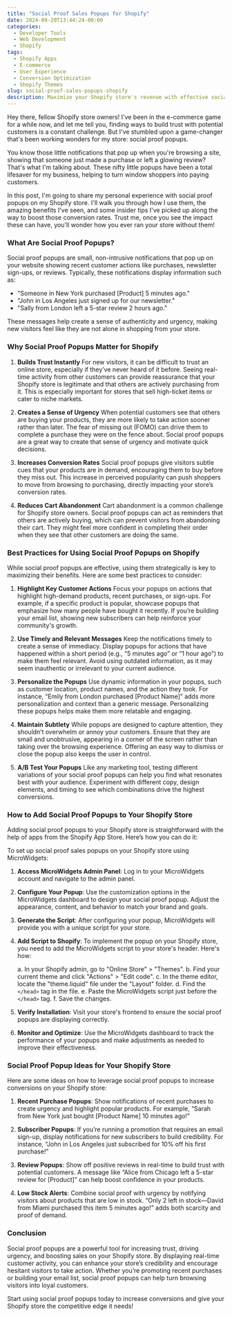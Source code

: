 ```yaml
---
title: "Social Proof Sales Popups for Shopify"
date: 2024-09-20T13:44:24-00:00
categories:
  - Developer Tools
  - Web Development
  - Shopify
tags:
  - Shopify Apps
  - E-commerce
  - User Experience
  - Conversion Optimization
  - Shopify Themes
slug: social-proof-sales-popups-shopify
description: Maximize your Shopify store's revenue with effective social-proof sales popups designed to drive customer action and increase purchases.
---
```


Hey there, fellow Shopify store owners! I've been in the e-commerce game for a while now, and let me tell you, finding ways to build trust with potential customers is a constant challenge. But I've stumbled upon a game-changer that's been working wonders for my store: social proof popups.

You know those little notifications that pop up when you're browsing a site, showing that someone just made a purchase or left a glowing review? That's what I'm talking about. These nifty little popups have been a total lifesaver for my business, helping to turn window shoppers into paying customers.

In this post, I'm going to share my personal experience with social proof popups on my Shopify store. I'll walk you through how I use them, the amazing benefits I've seen, and some insider tips I've picked up along the way to boost those conversion rates. Trust me, once you see the impact these can have, you'll wonder how you ever ran your store without them!

### What Are Social Proof Popups?

Social proof popups are small, non-intrusive notifications that pop up on your website showing recent customer actions like purchases, newsletter sign-ups, or reviews. Typically, these notifications display information such as:

- "Someone in New York purchased [Product] 5 minutes ago."
- "John in Los Angeles just signed up for our newsletter."
- "Sally from London left a 5-star review 2 hours ago."

These messages help create a sense of authenticity and urgency, making new visitors feel like they are not alone in shopping from your store.

### Why Social Proof Popups Matter for Shopify

1. **Builds Trust Instantly**
   For new visitors, it can be difficult to trust an online store, especially if they’ve never heard of it before. Seeing real-time activity from other customers can provide reassurance that your Shopify store is legitimate and that others are actively purchasing from it. This is especially important for stores that sell high-ticket items or cater to niche markets.

2. **Creates a Sense of Urgency**
   When potential customers see that others are buying your products, they are more likely to take action sooner rather than later. The fear of missing out (FOMO) can drive them to complete a purchase they were on the fence about. Social proof popups are a great way to create that sense of urgency and motivate quick decisions.

3. **Increases Conversion Rates**
   Social proof popups give visitors subtle cues that your products are in demand, encouraging them to buy before they miss out. This increase in perceived popularity can push shoppers to move from browsing to purchasing, directly impacting your store’s conversion rates.

4. **Reduces Cart Abandonment**
   Cart abandonment is a common challenge for Shopify store owners. Social proof popups can act as reminders that others are actively buying, which can prevent visitors from abandoning their cart. They might feel more confident in completing their order when they see that other customers are doing the same.

### Best Practices for Using Social Proof Popups on Shopify

While social proof popups are effective, using them strategically is key to maximizing their benefits. Here are some best practices to consider:

1. **Highlight Key Customer Actions**
   Focus your popups on actions that highlight high-demand products, recent purchases, or sign-ups. For example, if a specific product is popular, showcase popups that emphasize how many people have bought it recently. If you’re building your email list, showing new subscribers can help reinforce your community's growth.

2. **Use Timely and Relevant Messages**
   Keep the notifications timely to create a sense of immediacy. Display popups for actions that have happened within a short period (e.g., “5 minutes ago” or “1 hour ago”) to make them feel relevant. Avoid using outdated information, as it may seem inauthentic or irrelevant to your current audience.

3. **Personalize the Popups**
   Use dynamic information in your popups, such as customer location, product names, and the action they took. For instance, “Emily from London purchased [Product Name]” adds more personalization and context than a generic message. Personalizing these popups helps make them more relatable and engaging.

4. **Maintain Subtlety**
   While popups are designed to capture attention, they shouldn’t overwhelm or annoy your customers. Ensure that they are small and unobtrusive, appearing in a corner of the screen rather than taking over the browsing experience. Offering an easy way to dismiss or close the popup also keeps the user in control.

5. **A/B Test Your Popups**
   Like any marketing tool, testing different variations of your social proof popups can help you find what resonates best with your audience. Experiment with different copy, design elements, and timing to see which combinations drive the highest conversions.

### How to Add Social Proof Popups to Your Shopify Store

Adding social proof popups to your Shopify store is straightforward with the help of apps from the Shopify App Store. Here’s how you can do it:

To set up social proof sales popups on your Shopify store using MicroWidgets:

1. **Access MicroWidgets Admin Panel**: Log in to your MicroWidgets account and navigate to the admin panel.

2. **Configure Your Popup**: Use the customization options in the MicroWidgets dashboard to design your social proof popup. Adjust the appearance, content, and behavior to match your brand and goals.

3. **Generate the Script**: After configuring your popup, MicroWidgets will provide you with a unique script for your store.

4. **Add Script to Shopify**: To implement the popup on your Shopify store, you need to add the MicroWidgets script to your store's header. Here's how:

   a. In your Shopify admin, go to "Online Store" > "Themes".
   b. Find your current theme and click "Actions" > "Edit code".
   c. In the theme editor, locate the "theme.liquid" file under the "Layout" folder.
   d. Find the `</head>` tag in the file.
   e. Paste the MicroWidgets script just before the `</head>` tag.
   f. Save the changes.

5. **Verify Installation**: Visit your store's frontend to ensure the social proof popups are displaying correctly.

6. **Monitor and Optimize**: Use the MicroWidgets dashboard to track the performance of your popups and make adjustments as needed to improve their effectiveness.

### Social Proof Popup Ideas for Your Shopify Store

Here are some ideas on how to leverage social proof popups to increase conversions on your Shopify store:

1. **Recent Purchase Popups**: Show notifications of recent purchases to create urgency and highlight popular products. For example, “Sarah from New York just bought [Product Name] 10 minutes ago!”

2. **Subscriber Popups**: If you’re running a promotion that requires an email sign-up, display notifications for new subscribers to build credibility. For instance, “John in Los Angeles just subscribed for 10% off his first purchase!”

3. **Review Popups**: Show off positive reviews in real-time to build trust with potential customers. A message like “Alice from Chicago left a 5-star review for [Product]” can help boost confidence in your products.

4. **Low Stock Alerts**: Combine social proof with urgency by notifying visitors about products that are low in stock. “Only 2 left in stock—David from Miami purchased this item 5 minutes ago!” adds both scarcity and proof of demand.

### Conclusion

Social proof popups are a powerful tool for increasing trust, driving urgency, and boosting sales on your Shopify store. By displaying real-time customer activity, you can enhance your store’s credibility and encourage hesitant visitors to take action. Whether you’re promoting recent purchases or building your email list, social proof popups can help turn browsing visitors into loyal customers.

Start using social proof popups today to increase conversions and give your Shopify store the competitive edge it needs!